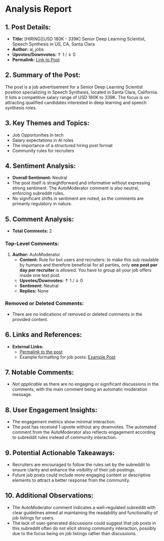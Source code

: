 # Analysis Report

## 1. Post Details:
- **Title:** [HIRING][USD 180K - 339K] Senior Deep Learning Scientist, Speech Synthesis in US, CA, Santa Clara
- **Author:** ai_jobs
- **Upvotes/Downvotes:** ↑ 1 / ↓ 0
- **Permalink:** [Link to Post](https://www.reddit.com/r/MachineLearningJobs/comments/1hcrrii/hiringusd_180k_339k_senior_deep_learning/)

## 2. Summary of the Post:
The post is a job advertisement for a Senior Deep Learning Scientist position specializing in Speech Synthesis, located in Santa Clara, California. It lists a competitive salary range of USD 180K to 339K. The focus is on attracting qualified candidates interested in deep learning and speech synthesis roles.  

## 3. Key Themes and Topics:
- Job Opportunities in tech
- Salary expectations in AI roles
- The importance of a structured hiring post format
- Community rules for recruiters

## 4. Sentiment Analysis:
- **Overall Sentiment:** Neutral
- The post itself is straightforward and informative without expressing strong sentiment. The AutoModerator comment is also neutral, enforcing subreddit rules.
- No significant shifts in sentiment are noted, as the comments are primarily regulatory in nature.

## 5. Comment Analysis:
- **Total Comments:** 2

### Top-Level Comments:
1. **Author:** AutoModerator
   - **Content:** Rule for bot users and recruiters: to make this sub readable by humans and therefore beneficial for all parties, only **one post per day per recruiter** is allowed. You have to group all your job offers inside one text post. 
   - **Upvotes/Downvotes:** ↑ 1 / ↓ 0
   - **Sentiment:** Neutral
   - **Replies:** None

### Removed or Deleted Comments:
- There are no indications of removed or deleted comments in the provided content.

## 6. Links and References:
- **External Links:**
  - [Permalink to the post](https://www.reddit.com/r/MachineLearningJobs/comments/1hcrrii/hiringusd_180k_339k_senior_deep_learning/)
  - Example formatting for job posts: [Example Post](https://www.reddit.com/r/BigDataJobs/comments/phaolk/19_new_data_science_data_engineering_and_machine/)

## 7. Notable Comments:
- *Not applicable* as there are no engaging or significant discussions in the comments, with the main comment being an automatic moderation message.

## 8. User Engagement Insights:
- The engagement metrics show minimal interaction. 
- The post has received 1 upvote without any downvotes. The automated comment from the AutoModerator also reflects engagement according to subreddit rules instead of community interaction.

## 9. Potential Actionable Takeaways:
- Recruiters are encouraged to follow the rules set by the subreddit to ensure clarity and enhance the visibility of their job postings.
- Future job posts could include more engaging content or descriptive elements to attract a better response from the community.

## 10. Additional Observations:
- The AutoModerator comment indicates a well-regulated subreddit with clear guidelines aimed at maintaining the readability and functionality of job listings for users.
- The lack of user-generated discussions could suggest that job posts in this subreddit often do not elicit strong community interaction, possibly due to the focus being on job listings rather than discussions.